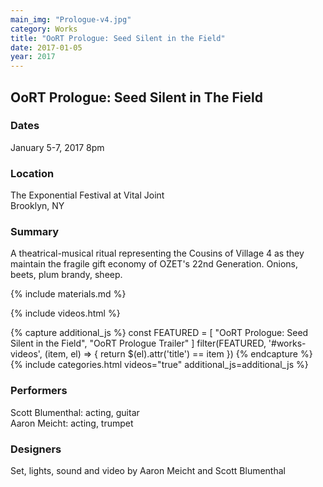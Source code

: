 ```yaml
---
main_img: "Prologue-v4.jpg"
category: Works
title: "OoRT Prologue: Seed Silent in the Field"
date: 2017-01-05
year: 2017
---
```


## OoRT Prologue: Seed Silent in The Field

### Dates

January 5-7, 2017
8pm

### Location

The Exponential Festival at Vital Joint
<br>Brooklyn, NY

### Summary

A theatrical-musical ritual representing the Cousins of Village 4 as they maintain the fragile gift economy of OZET's 22nd Generation. Onions, beets, plum brandy, sheep.

{% include materials.md %}

{% include videos.html %}

{% capture additional_js %}
const FEATURED = [
"OoRT Prologue: Seed Silent in the Field",
"OoRT Prologue Trailer"
]
filter(FEATURED, '#works-videos', (item, el) => {
return \$(el).attr('title') == item
})
{% endcapture %}
{% include categories.html videos="true" additional_js=additional_js %}

### Performers

Scott Blumenthal: acting, guitar<br>
Aaron Meicht: acting, trumpet

### Designers

Set, lights, sound and video by Aaron Meicht and Scott Blumenthal

